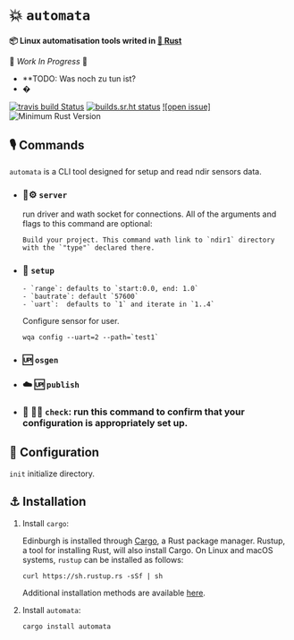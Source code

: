 # 💥 `automata`

 **📦  Linux automatisation tools writed in [🦀 **Rust**](https://github.com/smolkov/automata)**


🚧 _Work In Progress_ 🚧

* **TODO: Was noch zu tun ist?
* �

[![travis build Status](https://travis-ci.com/lar-rs/edinburgh.svg?branch=master)](https://travis-ci.com/smolkov/automata)
[![builds.sr.ht status](https://builds.sr.ht/~asmolkov/wqa/.build.yml.svg)](https://builds.sr.ht/~asmolkov/automata/.build.yml?)
[![open issue]][issue]
![Minimum Rust Version][min-rust-badge]

## 🎙️ Commands

`automata` is a CLI tool designed for setup and read ndir sensors data.

  - ### 🦀⚙️ `server`
    run driver and wath socket for connections.
    All of the arguments and flags to this command are optional:

        Build your project. This command wath link to `ndir1` directory
        with the `"type"` declared there.

  - ### 🔧 `setup`
        - `range`: defaults to `start:0.0, end: 1.0`
        - `bautrate`: default `57600`
        - `uart`:  defaults to `1` and iterate in `1..4`
      Configure sensor for user.

    ```
    wqa config --uart=2 --path=`test1`
    ```

  - ### 🆙 `osgen`

  - ### ☁️ 🆙 `publish`

  - ### 🔬 🕵️‍♀️ `check`: run this command to confirm that your configuration is appropriately set up.


## 🔩 Configuration

`init` initialize directory.



## ⚓ Installation

1. Install `cargo`:

    Edinburgh is installed through [Cargo](https://github.com/rust-lang/cargo#compiling-from-source), a Rust package manager. Rustup, a tool for installing Rust, will also install Cargo. On Linux and macOS systems, `rustup` can be installed as follows:

    ```
    curl https://sh.rustup.rs -sSf | sh
    ```

    Additional installation methods are available [here](https://forge.rust-lang.org/other-installation-methods.html).

2. Install `automata`:

    ```
    cargo install automata
    ```


<!-- Badges -->
[issue]: https://img.shields.io/github/issues/smolkov/automata?style=flat-square
[min-rust-badge]: https://img.shields.io/badge/rustc-1.38+-blue.svg

<!-- Server on tide [creating 🌊 web-server .deb binary with rust](https://gi.net.in/posts/creating-web-server-deb-binary-with-rust/) -->

